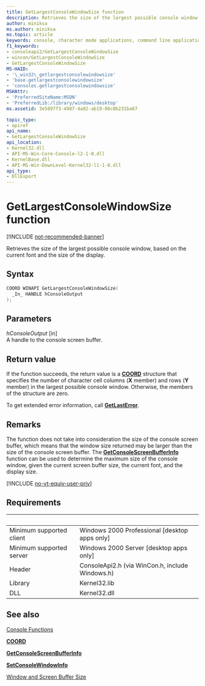 ```yaml
---
title: GetLargestConsoleWindowSize function
description: Retrieves the size of the largest possible console window, based on the current font and the size of the display.
author: miniksa
ms.author: miniksa
ms.topic: article
keywords: console, character mode applications, command line applications, terminal applications, console api
f1_keywords:
- consoleapi2/GetLargestConsoleWindowSize
- wincon/GetLargestConsoleWindowSize
- GetLargestConsoleWindowSize
MS-HAID:
- '\_win32\_getlargestconsolewindowsize'
- 'base.getlargestconsolewindowsize'
- 'consoles.getlargestconsolewindowsize'
MSHAttr:
- 'PreferredSiteName:MSDN'
- 'PreferredLib:/library/windows/desktop'
ms.assetid: 3e5897f3-4987-4a82-ab19-06c0b231ba67

topic_type:
- apiref
api_name:
- GetLargestConsoleWindowSize
api_location:
- Kernel32.dll
- API-MS-Win-Core-Console-l2-1-0.dll
- KernelBase.dll
- API-MS-Win-DownLevel-Kernel32-l1-1-0.dll
api_type:
- DllExport
---
```


# GetLargestConsoleWindowSize function

[!INCLUDE [not-recommended-banner](./includes/not-recommended-banner.md)]

Retrieves the size of the largest possible console window, based on the current font and the size of the display.

## Syntax

```C
COORD WINAPI GetLargestConsoleWindowSize(
  _In_ HANDLE hConsoleOutput
);
```

## Parameters

*hConsoleOutput* \[in\]  
A handle to the console screen buffer.

## Return value

If the function succeeds, the return value is a [**COORD**](coord-str.md) structure that specifies the number of character cell columns (**X** member) and rows (**Y** member) in the largest possible console window. Otherwise, the members of the structure are zero.

To get extended error information, call [**GetLastError**](/windows/win32/api/errhandlingapi/nf-errhandlingapi-getlasterror).

## Remarks

The function does not take into consideration the size of the console screen buffer, which means that the window size returned may be larger than the size of the console screen buffer. The [**GetConsoleScreenBufferInfo**](getconsolescreenbufferinfo.md) function can be used to determine the maximum size of the console window, given the current screen buffer size, the current font, and the display size.

[!INCLUDE [no-vt-equiv-user-priv](./includes/no-vt-equiv-user-priv.md)]

## Requirements

| &nbsp; | &nbsp; |
|-|-|
| Minimum supported client | Windows 2000 Professional \[desktop apps only\] |
| Minimum supported server | Windows 2000 Server \[desktop apps only\] |
| Header | ConsoleApi2.h (via WinCon.h, include Windows.h) |
| Library | Kernel32.lib |
| DLL | Kernel32.dll |

## See also

[Console Functions](console-functions.md)

[**COORD**](coord-str.md)

[**GetConsoleScreenBufferInfo**](getconsolescreenbufferinfo.md)

[**SetConsoleWindowInfo**](setconsolewindowinfo.md)

[Window and Screen Buffer Size](window-and-screen-buffer-size.md)